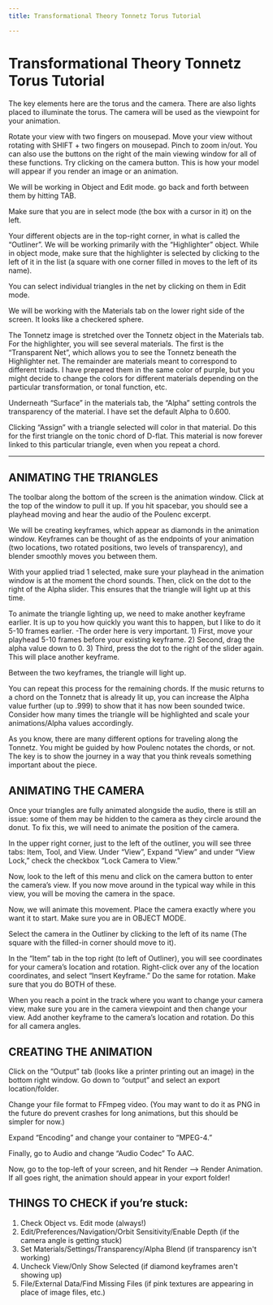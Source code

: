 ```yaml
---
title: Transformational Theory Tonnetz Torus Tutorial

---
```


# Transformational Theory Tonnetz Torus Tutorial

The key elements here are the torus and the camera. There are also lights placed to illuminate the torus. The camera will be used as the viewpoint for your animation.

Rotate your view with two fingers on mousepad. Move your view without rotating with SHIFT + two fingers on mousepad. Pinch to zoom in/out. You can also use the buttons on the right of the main viewing window for all of these functions. Try clicking on the camera button. This is how your model will appear if you render an image or an animation.

We will be working in Object and Edit mode. go back and forth between them by hitting TAB.

Make sure that you are in select mode (the box with a cursor in it) on the left.

Your different objects are in the top-right corner, in what is called the “Outliner”. We will be working primarily with the “Highlighter” object. While in object mode, make sure that the highlighter is selected by clicking to the left of it in the list (a square with one corner filled in moves to the left of its name).

You can select individual triangles in the net by clicking on them in Edit mode.

We will be working with the Materials tab on the lower right side of the screen. It looks like a checkered sphere.

The Tonnetz image is stretched over the Tonnetz object in the  Materials tab. For the highlighter, you will see several materials. The first is the “Transparent Net”, which allows you to see the Tonnetz beneath the Highlighter net. The remainder are materials meant to correspond to different triads. I have prepared them in the same color of purple, but you might decide to change the colors for different materials depending on the particular transformation, or tonal function, etc.

 Underneath “Surface” in the materials tab, the “Alpha” setting controls the transparency of the material. I have set the default Alpha to 0.600.

Clicking “Assign” with a triangle selected will color in that material. Do this for the first triangle on the tonic chord of D-flat. This material is now forever linked to this particular triangle, even when you repeat a chord.


______




## ANIMATING THE TRIANGLES

The toolbar along the bottom of the screen is the animation window. Click at the top of the window to pull it up. If you hit spacebar, you should see a playhead moving and hear the audio of the Poulenc excerpt.

We will be creating keyframes, which appear as diamonds in the animation window. Keyframes can be thought of as the endpoints of your animation (two locations, two rotated positions, two levels of transparency), and blender smoothly moves you between them.

With your applied triad 1 selected, make sure your playhead in the animation window is at the moment the chord sounds. Then, click on the dot to the right of the Alpha slider. This ensures that the triangle will light up at this time.

To animate the triangle lighting up, we need to make another keyframe earlier. It is up to you how quickly you want this to happen, but I like to do it 5-10 frames earlier.
	-The order here is very important. 
		1) First, move your playhead 5-10 frames before your existing keyframe.
		2) Second, drag the alpha value down to 0.
		3) Third, press the dot to the right of the slider again. This will place another keyframe.

Between the two keyframes, the triangle will light up.

You can repeat this process for the remaining chords. If the music returns to a chord on the Tonnetz that is already lit up, you can increase the Alpha value further (up to .999) to show that it has now been sounded twice. Consider how many times the triangle will be highlighted and scale your animations/Alpha values accordingly.

As you know, there are many different options for traveling along the Tonnetz. You might be guided by how Poulenc notates the chords, or not. The key is to show the journey in a way that you think reveals something important about the piece.

## ANIMATING THE CAMERA

Once your triangles are fully animated alongside the audio, there is still an issue: some of them may be hidden to the camera as they circle around the donut. To fix this, we will need to animate the position of the camera.

In the upper right corner, just to the left of the outliner, you will see three tabs: Item, Tool, and View. Under “View”, Expand “View” and under “View Lock,” check the checkbox “Lock Camera to View.”

Now, look to the left of this menu and click on the camera button to enter the camera’s view. If you now move around in the typical way while in this view, you will be moving the camera in the space.

Now, we will animate this movement. Place the camera exactly where you want it to start. Make sure you are in OBJECT MODE.

Select the camera in the Outliner by clicking to the left of its name (The square with the filled-in corner should move to it). 

In the “Item” tab in the top right (to left of Outliner), you will see coordinates for your camera’s location and rotation. Right-click over any of the location coordinates, and select “Insert Keyframe.” Do the same for rotation. Make sure that you do BOTH of these.

When you reach a point in the track where you want to change your camera view, make sure you are in the camera viewpoint and then change your view. Add another keyframe to the camera’s location and rotation. Do this for all camera angles.


## CREATING THE ANIMATION

Click on the “Output” tab (looks like a printer printing out an image) in the bottom right window. Go down to “output” and select an export location/folder.

Change your file format to FFmpeg video. (You may want to do it as PNG in the future do prevent crashes for long animations, but this should be simpler for now.)

Expand “Encoding” and change your container to “MPEG-4.”

Finally, go to Audio and change “Audio Codec” To AAC.

Now, go to the top-left of your screen, and hit Render —> Render Animation. If all goes right, the animation should appear in your export folder!


## THINGS TO CHECK if you’re stuck:
1. Check Object vs. Edit mode (always!)
2. Edit/Preferences/Navigation/Orbit Sensitivity/Enable Depth (if the camera angle is getting stuck)
3. Set Materials/Settings/Transparency/Alpha Blend (if transparency isn't working)
4. Uncheck View/Only Show Selected (if diamond keyframes aren't showing up)
5. File/External Data/Find Missing Files (if pink textures are appearing in place of image files, etc.)




